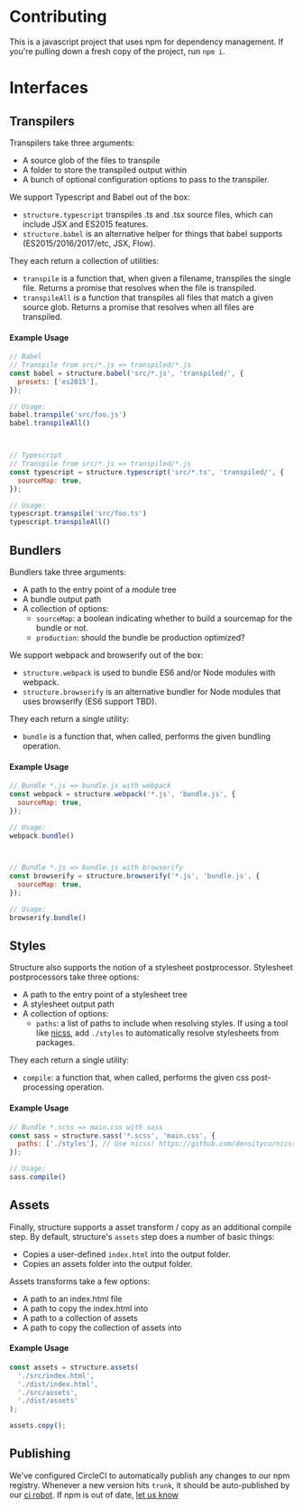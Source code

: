 # Contributing

This is a javascript project that uses npm for dependency management. If you're pulling down a fresh
copy of the project, run `npm i`.

# Interfaces

## Transpilers
Transpilers take three arguments:

- A source glob of the files to transpile
- A folder to store the
transpiled output within
- A bunch of optional configuration options to pass to the transpiler.

We support Typescript and Babel out of the box:

- `structure.typescript` transpiles .ts and .tsx source files, which can include JSX and ES2015 features.
- `structure.babel` is an alternative helper for things that babel supports (ES2015/2016/2017/etc, JSX, Flow).

They each return a collection of utilities:

- `transpile` is a function that, when given a filename, transpiles the single file. Returns a promise that resolves when the file is transpiled.
- `transpileAll` is a function that transpiles all files that match a given source glob. Returns a promise that resolves when all files are transpiled.

#### Example Usage
```javascript
// Babel
// Transpile from src/*.js => transpiled/*.js
const babel = structure.babel('src/*.js', 'transpiled/', {
  presets: ['es2015'],
});

// Usage:
babel.transpile('src/foo.js')
babel.transpileAll()



// Typescript
// Transpile from src/*.js => transpiled/*.js
const typescript = structure.typescript('src/*.ts', 'transpiled/', {
  sourceMap: true,
});

// Usage:
typescript.transpile('src/foo.ts')
typescript.transpileAll()
```

## Bundlers
Bundlers take three arguments:

- A path to the entry point of a module tree
- A bundle output path
- A collection of options:
	- `sourceMap`: a boolean indicating whether to build a sourcemap for the bundle or not.
	- `production`: should the bundle be production optimized?

We support webpack and browserify out of the box: 

- `structure.webpack` is used to bundle ES6 and/or Node modules with webpack. 
- `structure.browserify` is an alternative bundler for Node modules that uses browserify (ES6 support TBD). 


They each return a single utility:

- `bundle` is a function that, when called, performs the given bundling operation.

#### Example Usage
```javascript
// Bundle *.js => bundle.js with webpack
const webpack = structure.webpack('*.js', 'bundle.js', {
  sourceMap: true,
});

// Usage:
webpack.bundle()



// Bundle *.js => bundle.js with browserify
const browserify = structure.browserify('*.js', 'bundle.js', {
  sourceMap: true,
});

// Usage:
browserify.bundle()
```

## Styles
Structure also supports the notion of a stylesheet postprocessor. Stylesheet postprocessors take
three options:

- A path to the entry point of a stylesheet tree
- A stylesheet output path
- A collection of options:
	- `paths`: a list of paths to include when resolving styles. If using a tool like
  [nicss](https://github.com/densityco/nicss), add `./styles` to automatically resolve stylesheets
  from packages.

They each return a single utility:

- `compile`: a function that, when called, performs the given css post-processing operation.

#### Example Usage
```javascript
// Bundle *.scss => main.css with sass
const sass = structure.sass('*.scss', 'main.css', {
  paths: ['./styles'], // Use nicss! https://github.com/densityco/nicss
});

// Usage:
sass.compile()
```

## Assets
Finally, structure supports a asset transform / copy as an additional compile step. By default,
structure's `assets` step does a number of basic things:

- Copies a user-defined `index.html` into the output folder.
- Copies an assets folder into the output folder.

Assets transforms take a few options:

- A path to an index.html file
- A path to copy the index.html into
- A path to a collection of assets
- A path to copy the collection of assets into

#### Example Usage
```javascript
const assets = structure.assets(
  './src/index.html',
  './dist/index.html',
  './src/assets',
  './dist/assets'
);

assets.copy();
```

## Publishing
We've configured CircleCI to automatically publish any changes to our npm registry. Whenever a new
version hits `trunk`, it should be auto-published by our [ci
robot](https://www.npmjs.com/~density-ci). If npm is out of date, [let us know](/issues/new)
